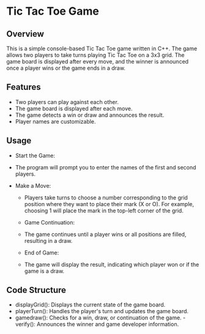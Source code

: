 # Tic Tac Toe Game

## Overview

This is a simple console-based Tic Tac Toe game written in C++. The game allows two players to take turns playing Tic Tac Toe on a 3x3 grid. The game board is displayed after every move, and the winner is announced once a player wins or the game ends in a draw.

## Features

- Two players can play against each other.
- The game board is displayed after each move.
- The game detects a win or draw and announces the result.
- Player names are customizable.


 ## Usage

   - Start the Game:

  - The program will prompt you to enter the names of the first and second players.

- Make a Move:

  -   Players take turns to choose a number corresponding to the grid position where they want to place their mark (X or O). For example, choosing 1 will place the mark in the top-left corner of the grid.

   -  Game Continuation:

   - The game continues until a player wins or all positions are filled, resulting in a draw.

   - End of Game:

  -  The game will display the result, indicating which player won or if the game is a draw.

## Code Structure

   - displayGrid(): Displays the current state of the game board.
   - playerTurn(): Handles the player's turn and updates the game board.
   -  gamedraw(): Checks for a win, draw, or continuation of the game.
    - verify(): Announces the winner and game developer information.
